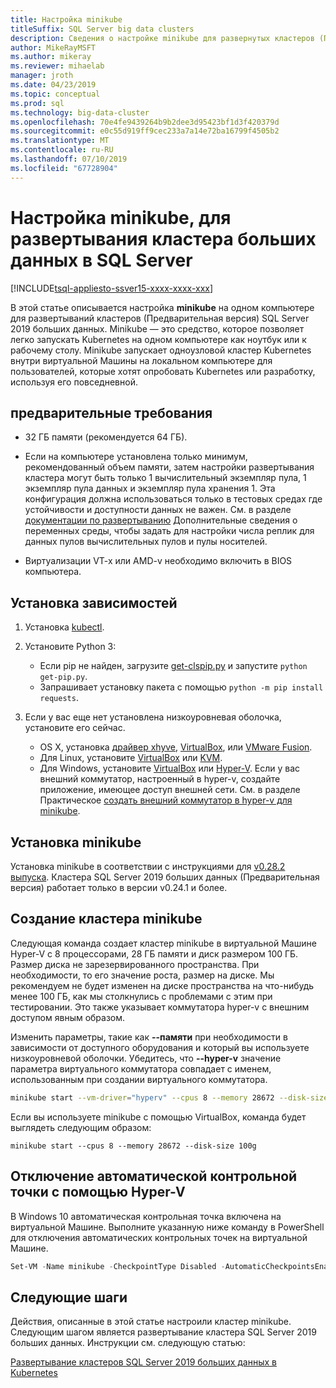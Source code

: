 ```yaml
---
title: Настройка minikube
titleSuffix: SQL Server big data clusters
description: Сведения о настройке minikube для развернутых кластеров (Предварительная версия) SQL Server 2019 больших данных на одном компьютере.
author: MikeRayMSFT
ms.author: mikeray
ms.reviewer: mihaelab
manager: jroth
ms.date: 04/23/2019
ms.topic: conceptual
ms.prod: sql
ms.technology: big-data-cluster
ms.openlocfilehash: 70e4fe9439264b9b2dee3d95423bf1d3f420379d
ms.sourcegitcommit: e0c55d919ff9cec233a7a14e72ba16799f4505b2
ms.translationtype: MT
ms.contentlocale: ru-RU
ms.lasthandoff: 07/10/2019
ms.locfileid: "67728904"
---
```

# <a name="configure-minikube-for-sql-server-big-data-cluster-deployments"></a>Настройка minikube, для развертывания кластера больших данных в SQL Server

[!INCLUDE[tsql-appliesto-ssver15-xxxx-xxxx-xxx](../includes/tsql-appliesto-ssver15-xxxx-xxxx-xxx.md)]

В этой статье описывается настройка **minikube** на одном компьютере для развертываний кластеров (Предварительная версия) SQL Server 2019 больших данных. Minikube — это средство, которое позволяет легко запускать Kubernetes на одном компьютере как ноутбук или к рабочему столу. Minikube запускает одноузловой кластер Kubernetes внутри виртуальной Машины на локальном компьютере для пользователей, которые хотят опробовать Kubernetes или разработку, используя его повседневной. 

## <a name="prerequisites"></a>предварительные требования

- 32 ГБ памяти (рекомендуется 64 ГБ).

- Если на компьютере установлена только минимум, рекомендованный объем памяти, затем настройки развертывания кластера могут быть только 1 вычислительный экземпляр пула, 1 экземпляр пула данных и экземпляр пула хранения 1. Эта конфигурация должна использоваться только в тестовых средах где устойчивости и доступности данных не важен. См. в разделе [документации по развертыванию](deployment-guidance.md#configfile) Дополнительные сведения о переменных среды, чтобы задать для настройки числа реплик для данных пулов вычислительных пулов и пулы носителей.

- Виртуализации VT-x или AMD-v необходимо включить в BIOS компьютера.

## <a name="install-dependencies"></a>Установка зависимостей

1. Установка [kubectl](https://kubernetes.io/docs/tasks/tools/install-kubectl/).

1. Установите Python 3:
   - Если pip не найден, загрузите [get-clspip.py](https://bootstrap.pypa.io/get-pip.py) и запустите `python get-pip.py`.
   - Запрашивает установку пакета с помощью `python -m pip install requests`.

1. Если у вас еще нет установлена низкоуровневая оболочка, установите его сейчас.
   - OS X, установка [драйвер xhyve](https://git.k8s.io/minikube/docs/drivers.md), [VirtualBox](https://www.virtualbox.org/wiki/Downloads), или [VMware Fusion](https://www.vmware.com/products/fusion).
   - Для Linux, установите [VirtualBox](https://www.virtualbox.org/wiki/Downloads) или [KVM](https://www.linux-kvm.org/).
   - Для Windows, установите [VirtualBox](https://www.virtualbox.org/wiki/Downloads) или [Hyper-V](https://msdn.microsoft.com/virtualization/hyperv_on_windows/quick_start/walkthrough_install). Если у вас внешний коммутатор, настроенный в hyper-v, создайте приложение, имеющее доступ внешней сети.  См. в разделе Практическое [создать внешний коммутатор в hyper-v для minikube](https://blogs.msdn.microsoft.com/wasimbloch/2017/01/23/setting-up-kubernetes-on-windows10-laptop-with-minikube/).

## <a name="install-minikube"></a>Установка minikube

Установка minikube в соответствии с инструкциями для [v0.28.2 выпуска](https://github.com/kubernetes/minikube/releases/tag/v0.28.2). Кластера SQL Server 2019 больших данных (Предварительная версия) работает только в версии v0.24.1 и более.

## <a name="create-a-minikube-cluster"></a>Создание кластера minikube

Следующая команда создает кластер minikube в виртуальной Машине Hyper-V с 8 процессорами, 28 ГБ памяти и диск размером 100 ГБ. Размер диска не зарезервированного пространства.  При необходимости, то его значение роста, размер на диске.  Мы рекомендуем не будет изменен на диске пространства на что-нибудь менее 100 ГБ, как мы столкнулись с проблемами с этим при тестировании. Это также указывает коммутатора hyper-v с внешним доступом явным образом.

Изменить параметры, такие как **--памяти** при необходимости в зависимости от доступного оборудования и который вы используете низкоуровневой оболочки.  Убедитесь, что **--hyper-v** значение параметра виртуального коммутатора совпадает с именем, использованным при создании виртуального коммутатора.

```bash
minikube start --vm-driver="hyperv" --cpus 8 --memory 28672 --disk-size 100g --hyperv-virtual-switch "External"
```

Если вы используете minikube с помощью VirtualBox, команда будет выглядеть следующим образом:

```base
minikube start --cpus 8 --memory 28672 --disk-size 100g
```

## <a name="disable-automatic-checkpoint-with-hyper-v"></a>Отключение автоматической контрольной точки с помощью Hyper-V

В Windows 10 автоматическая контрольная точка включена на виртуальной Машине. Выполните указанную ниже команду в PowerShell для отключения автоматических контрольных точек на виртуальной Машине.

```PowerShell
Set-VM -Name minikube -CheckpointType Disabled -AutomaticCheckpointsEnabled $false
```

## <a name="next-steps"></a>Следующие шаги

Действия, описанные в этой статье настроили кластер minikube. Следующим шагом является развертывание кластера SQL Server 2019 больших данных. Инструкции см. следующую статью:

[Развертывание кластеров SQL Server 2019 больших данных в Kubernetes](deployment-guidance.md#deploy)
